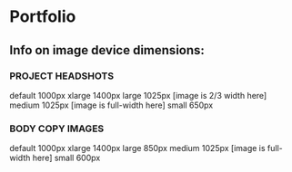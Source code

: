 # Portfolio

## Info on image device dimensions:

### PROJECT HEADSHOTS

default		1000px
xlarge		1400px
large		1025px	[image is 2/3 width here]
medium		1025px	[image is full-width here]
small		650px

### BODY COPY IMAGES

default		1000px
xlarge		1400px
large		850px
medium		1025px	[image is full-width here]
small		600px

